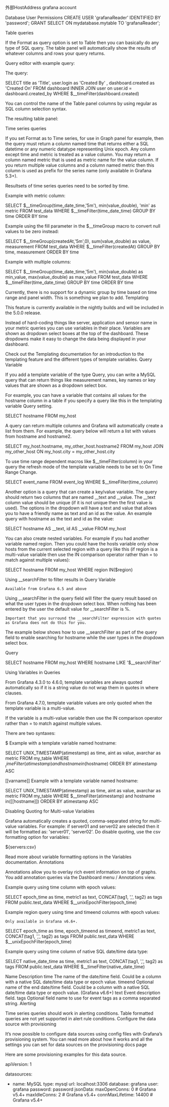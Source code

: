 外部HostAddress
grafana account

Database User Permissions
 CREATE USER 'grafanaReader' IDENTIFIED BY 'password';
 GRANT SELECT ON mydatabase.mytable TO 'grafanaReader';


Table queries

If the Format as query option is set to Table then you can basically do any type of SQL query. The table panel will automatically show the results of whatever columns and rows your query returns.

Query editor with example query:

The query:

SELECT
  title as 'Title',
  user.login as 'Created By' ,
  dashboard.created as 'Created On'
 FROM dashboard
INNER JOIN user on user.id = dashboard.created_by
WHERE $__timeFilter(dashboard.created)

You can control the name of the Table panel columns by using regular as SQL column selection syntax.

The resulting table panel:

Time series queries

If you set Format as to Time series, for use in Graph panel for example, then the query must return a column named time that returns either a SQL datetime or any numeric datatype representing Unix epoch. Any column except time and metric is treated as a value column. You may return a column named metric that is used as metric name for the value column. If you return multiple value columns and a column named metric then this column is used as prefix for the series name (only available in Grafana 5.3+).

Resultsets of time series queries need to be sorted by time.

Example with metric column:

SELECT
  $__timeGroup(time_date_time,'5m'),
  min(value_double),
  'min' as metric
FROM test_data
WHERE $__timeFilter(time_date_time)
GROUP BY time
ORDER BY time

Example using the fill parameter in the $__timeGroup macro to convert null values to be zero instead:

SELECT
  $__timeGroup(createdAt,'5m',0),
  sum(value_double) as value,
  measurement
FROM test_data
WHERE
  $__timeFilter(createdAt)
GROUP BY time, measurement
ORDER BY time

Example with multiple columns:

SELECT
  $__timeGroup(time_date_time,'5m'),
  min(value_double) as min_value,
  max(value_double) as max_value
FROM test_data
WHERE $__timeFilter(time_date_time)
GROUP BY time
ORDER BY time

Currently, there is no support for a dynamic group by time based on time range and panel width. This is something we plan to add.
Templating

This feature is currently available in the nightly builds and will be included in the 5.0.0 release.

Instead of hard-coding things like server, application and sensor name in your metric queries you can use variables in their place. Variables are shown as dropdown select boxes at the top of the dashboard. These dropdowns make it easy to change the data being displayed in your dashboard.

Check out the Templating documentation for an introduction to the templating feature and the different types of template variables.
Query Variable

If you add a template variable of the type Query, you can write a MySQL query that can return things like measurement names, key names or key values that are shown as a dropdown select box.

For example, you can have a variable that contains all values for the hostname column in a table if you specify a query like this in the templating variable Query setting.

SELECT hostname FROM my_host

A query can return multiple columns and Grafana will automatically create a list from them. For example, the query below will return a list with values from hostname and hostname2.

SELECT my_host.hostname, my_other_host.hostname2 FROM my_host JOIN my_other_host ON my_host.city = my_other_host.city

To use time range dependent macros like $__timeFilter(column) in your query the refresh mode of the template variable needs to be set to On Time Range Change.

SELECT event_name FROM event_log WHERE $__timeFilter(time_column)

Another option is a query that can create a key/value variable. The query should return two columns that are named __text and __value. The __text column value should be unique (if it is not unique then the first value is used). The options in the dropdown will have a text and value that allows you to have a friendly name as text and an id as the value. An example query with hostname as the text and id as the value:

SELECT hostname AS __text, id AS __value FROM my_host

You can also create nested variables. For example if you had another variable named region. Then you could have the hosts variable only show hosts from the current selected region with a query like this (if region is a multi-value variable then use the IN comparison operator rather than = to match against multiple values):

SELECT hostname FROM my_host  WHERE region IN($region)

Using __searchFilter to filter results in Query Variable

    Available from Grafana 6.5 and above

Using __searchFilter in the query field will filter the query result based on what the user types in the dropdown select box. When nothing has been entered by the user the default value for __searchFilter is %.

    Important that you surround the __searchFilter expression with quotes as Grafana does not do this for you.

The example below shows how to use __searchFilter as part of the query field to enable searching for hostname while the user types in the dropdown select box.

Query

SELECT hostname FROM my_host  WHERE hostname LIKE '$__searchFilter'

Using Variables in Queries

From Grafana 4.3.0 to 4.6.0, template variables are always quoted automatically so if it is a string value do not wrap them in quotes in where clauses.

From Grafana 4.7.0, template variable values are only quoted when the template variable is a multi-value.

If the variable is a multi-value variable then use the IN comparison operator rather than = to match against multiple values.

There are two syntaxes:

$<varname> Example with a template variable named hostname:

SELECT
  UNIX_TIMESTAMP(atimestamp) as time,
  aint as value,
  avarchar as metric
FROM my_table
WHERE $__timeFilter(atimestamp) and hostname in($hostname)
ORDER BY atimestamp ASC

[[varname]] Example with a template variable named hostname:

SELECT
  UNIX_TIMESTAMP(atimestamp) as time,
  aint as value,
  avarchar as metric
FROM my_table
WHERE $__timeFilter(atimestamp) and hostname in([[hostname]])
ORDER BY atimestamp ASC

Disabling Quoting for Multi-value Variables

Grafana automatically creates a quoted, comma-separated string for multi-value variables. For example: if server01 and server02 are selected then it will be formatted as: 'server01', 'server02'. Do disable quoting, use the csv formatting option for variables:

${servers:csv}

Read more about variable formatting options in the Variables documentation.
Annotations

Annotations allow you to overlay rich event information on top of graphs. You add annotation queries via the Dashboard menu / Annotations view.

Example query using time column with epoch values:

SELECT
  epoch_time as time,
  metric1 as text,
  CONCAT(tag1, ',', tag2) as tags
FROM
  public.test_data
WHERE
  $__unixEpochFilter(epoch_time)

Example region query using time and timeend columns with epoch values:

    Only available in Grafana v6.6+.

SELECT
  epoch_time as time,
  epoch_timeend as timeend,
  metric1 as text,
  CONCAT(tag1, ',', tag2) as tags
FROM
  public.test_data
WHERE
  $__unixEpochFilter(epoch_time)

Example query using time column of native SQL date/time data type:

SELECT
  native_date_time as time,
  metric1 as text,
  CONCAT(tag1, ',', tag2) as tags
FROM
  public.test_data
WHERE
  $__timeFilter(native_date_time)

Name 	Description
time 	The name of the date/time field. Could be a column with a native SQL date/time data type or epoch value.
timeend 	Optional name of the end date/time field. Could be a column with a native SQL date/time data type or epoch value. (Grafana v6.6+)
text 	Event description field.
tags 	Optional field name to use for event tags as a comma separated string.
Alerting

Time series queries should work in alerting conditions. Table formatted queries are not yet supported in alert rule conditions.
Configure the data source with provisioning

It’s now possible to configure data sources using config files with Grafana’s provisioning system. You can read more about how it works and all the settings you can set for data sources on the provisioning docs page

Here are some provisioning examples for this data source.

apiVersion: 1

datasources:
  - name: MySQL
    type: mysql
    url: localhost:3306
    database: grafana
    user: grafana
    password: password
    jsonData:
      maxOpenConns: 0         # Grafana v5.4+
      maxIdleConns: 2         # Grafana v5.4+
      connMaxLifetime: 14400  # Grafana v5.4+
